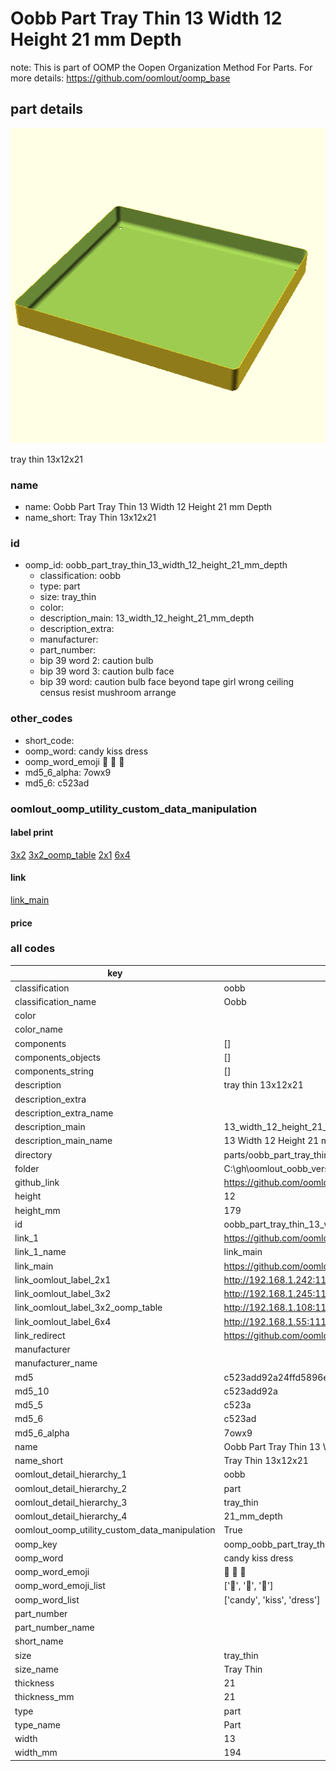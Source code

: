 # Oobb Part Tray Thin 13 Width 12 Height 21 mm Depth  

note: This is part of OOMP the Oopen Organization Method For Parts. For more details: https://github.com/oomlout/oomp_base

##  part details
  

[![](3dpr.png)](3dpr.png)

tray thin 13x12x21



### name
* name: Oobb Part Tray Thin 13 Width 12 Height 21 mm Depth
* name_short: Tray Thin 13x12x21 
### id
* oomp_id: oobb_part_tray_thin_13_width_12_height_21_mm_depth
  * classification: oobb
  * type: part
  * size: tray_thin
  * color: 
  * description_main: 13_width_12_height_21_mm_depth
  * description_extra: 
  * manufacturer: 
  * part_number: 
  * bip 39 word 2: caution bulb
  * bip 39 word 3: caution bulb face
  * bip 39 word: caution bulb face beyond tape girl wrong ceiling census resist mushroom arrange

### other_codes
* short_code: 
* oomp_word: candy kiss dress
* oomp_word_emoji :candy: :kiss: :dress:
* md5_6_alpha: 7owx9
* md5_6: c523ad






### oomlout_oomp_utility_custom_data_manipulation
#### label print
[3x2](http://192.168.1.245:1112/?label=oomp%207owx9)
[3x2_oomp_table](http://192.168.1.108:1112/?label=oomp%207owx9)
[2x1](http://192.168.1.242:1112/?label=oomp%207owx9)
[6x4](http://192.168.1.55:1112/?label=oomp%207owx9)    

#### link

[link_main](https://github.com/oomlout/oomlout_oobb_version_4_generated_parts/tree/main/navigation_oomp/oobb/part/tray_thin/13_width_12_height_21_mm_depth/part)                              

#### price







### all codes 
| key | value |  
| --- | --- |  
| classification | oobb |  
| classification_name | Oobb |  
| color |  |  
| color_name |  |  
| components | [] |  
| components_objects | [] |  
| components_string | [] |  
| description | tray thin 13x12x21 |  
| description_extra |  |  
| description_extra_name |  |  
| description_main | 13_width_12_height_21_mm_depth |  
| description_main_name | 13 Width 12 Height 21 mm Depth |  
| directory | parts/oobb_part_tray_thin_13_width_12_height_21_mm_depth |  
| folder | C:\gh\oomlout_oobb_version_4_generated_parts\parts\oobb_part_tray_thin_13_width_12_height_21_mm_depth |  
| github_link | https://github.com/oomlout/oomlout_oomp_part_src/tree/main/parts/oobb_part_tray_thin_13_width_12_height_21_mm_depth |  
| height | 12 |  
| height_mm | 179 |  
| id | oobb_part_tray_thin_13_width_12_height_21_mm_depth |  
| link_1 | https://github.com/oomlout/oomlout_oobb_version_4_generated_parts/tree/main/navigation_oomp/oobb/part/tray_thin/13_width_12_height_21_mm_depth/part |  
| link_1_name | link_main |  
| link_main | https://github.com/oomlout/oomlout_oobb_version_4_generated_parts/tree/main/navigation_oomp/oobb/part/tray_thin/13_width_12_height_21_mm_depth/part |  
| link_oomlout_label_2x1 | http://192.168.1.242:1112/?label=oomp%207owx9 |  
| link_oomlout_label_3x2 | http://192.168.1.245:1112/?label=oomp%207owx9 |  
| link_oomlout_label_3x2_oomp_table | http://192.168.1.108:1112/?label=oomp%207owx9 |  
| link_oomlout_label_6x4 | http://192.168.1.55:1112/?label=oomp%207owx9 |  
| link_redirect | https://github.com/oomlout/oomlout_oobb_version_4_generated_parts/tree/main/parts/oobb_tray_thin_13_12_21 |  
| manufacturer |  |  
| manufacturer_name |  |  
| md5 | c523add92a24ffd5896ee15ca3077925 |  
| md5_10 | c523add92a |  
| md5_5 | c523a |  
| md5_6 | c523ad |  
| md5_6_alpha | 7owx9 |  
| name | Oobb Part Tray Thin 13 Width 12 Height 21 mm Depth |  
| name_short | Tray Thin 13x12x21  |  
| oomlout_detail_hierarchy_1 | oobb |  
| oomlout_detail_hierarchy_2 | part |  
| oomlout_detail_hierarchy_3 | tray_thin |  
| oomlout_detail_hierarchy_4 | 21_mm_depth |  
| oomlout_oomp_utility_custom_data_manipulation | True |  
| oomp_key | oomp_oobb_part_tray_thin_13_width_12_height_21_mm_depth |  
| oomp_word | candy kiss dress |  
| oomp_word_emoji | :candy: :kiss: :dress: |  
| oomp_word_emoji_list | [':candy:', ':kiss:', ':dress:'] |  
| oomp_word_list | ['candy', 'kiss', 'dress'] |  
| part_number |  |  
| part_number_name |  |  
| short_name |  |  
| size | tray_thin |  
| size_name | Tray Thin |  
| thickness | 21 |  
| thickness_mm | 21 |  
| type | part |  
| type_name | Part |  
| width | 13 |  
| width_mm | 194 |  
